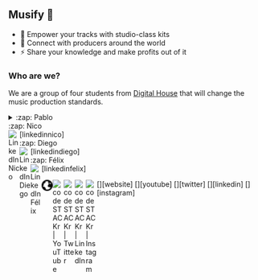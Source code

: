 ## Musify 🎵

- 🔭 Empower your tracks with studio-class kits
- 🌱 Connect with producers around the world
- ⚡ Share your knowledge and make profits out of it

### Who are we?

We are a group of four students from [Digital House] that will change the music production standards.

<details>

  <summary>:zap: Pablo</summary>
    [<img align="left" alt="LinkedIn Pablo" width="22px" src="https://cdn.jsdelivr.net/npm/simple-icons@v3/icons/linkedin.svg"/>][linkedinpablo]
    [<img align="left" alt="Twitter logo" width="22px" src="https://cdn.jsdelivr.net/npm/simple-icons@v3/icons/twitter.svg"/>][twitterpablo]
    [<img align="left" alt="GitHub logo" width="22px" src="https://cdn.jsdelivr.net/npm/simple-icons@v3/icons/github.svg"/>][githubpablo]

</details>

  <summary>:zap: Nico</summary>
    <img align="left" alt="LinkedIn Nico" width="22px" src="https://cdn.jsdelivr.net/npm/simple-icons@v3/icons/linkedin.svg"/>[linkedinnico]

</details>

  <summary>:zap: Diego</summary>
    <img align="left" alt="LinkedIn Diego" width="22px" src="https://cdn.jsdelivr.net/npm/simple-icons@v3/icons/linkedin.svg"/>[linkedindiego]

</details>

  <summary>:zap: Félix</summary>
    <img align="left" alt="LinkedIn Félix" width="22px" src="https://cdn.jsdelivr.net/npm/simple-icons@v3/icons/linkedin.svg"/>[linkedinfelix]

</details>

<br/>

<!-- Pablo links -->

[linkedinpablo]: https://linkedin.com/in/pablocappetta
[twitterpablo]: https://twitter.com/pablocappetta
[githubpablo]: https://github.com/pablocappetta

<!-- Nico links -->

[linkedinnico]: https://linkedin.com/in/nicolasignacioacu

<!-- Diego links -->

[linkedindiego]: https://linkedin.com/

<!-- Felix links -->

[linkedinfelix]: https://linkedin.com/

[<img align="left" alt="codeSTACKr.com" width="22px" src="https://raw.githubusercontent.com/iconic/open-iconic/master/svg/globe.svg" />][website]
[<img align="left" alt="codeSTACKr | YouTube" width="22px" src="https://cdn.jsdelivr.net/npm/simple-icons@v3/icons/youtube.svg" />][youtube]
[<img align="left" alt="codeSTACKr | Twitter" width="22px" src="https://cdn.jsdelivr.net/npm/simple-icons@v3/icons/twitter.svg" />][twitter]
[<img align="left" alt="codeSTACKr | LinkedIn" width="22px" src="https://cdn.jsdelivr.net/npm/simple-icons@v3/icons/linkedin.svg" />][linkedin]
[<img align="left" alt="codeSTACKr | Instagram" width="22px" src="https://cdn.jsdelivr.net/npm/simple-icons@v3/icons/instagram.svg" />][instagram]

<!-- Others -->

[digital house]: https://www.digitalhouse.com
